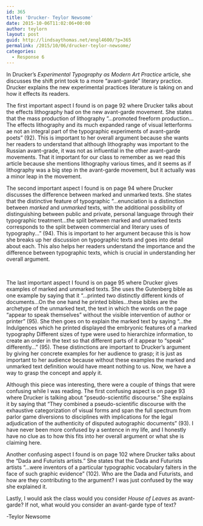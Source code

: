 ```yaml
---
id: 365
title: 'Drucker- Teylor Newsome'
date: 2015-10-06T11:02:06+00:00
author: teylorn
layout: post
guid: http://lindsaythomas.net/engl4600/?p=365
permalink: /2015/10/06/drucker-teylor-newsome/
categories:
  - Response 6
---
```

In Drucker’s _Experimental Typography as Modern Art Practice_ article, she discusses the shift print took to a more “avant-garde” literary practice. Drucker explains the new experimental practices literature is taking on and how it effects its readers.

The first important aspect I found is on page 92 where Drucker talks about the effects lithography had on the new avant-garde movement. She states that the mass production of lithography “&#8230;promoted freeform production&#8230; The effects lithography and its much expanded range of visual letterforms ae not an integral part of the typographic experiments of avant-garde poets” (92). This is important to her overall argument because she wants her readers to understand that although lithography was important to the Russian avant-grade, it was not as influential in the other avant-garde movements. That it important for our class to remember as we read this article because she mentions lithography various times, and it seems as if lithography was a big step in the avant-garde movement, but it actually was a minor leap in the movement.

The second important aspect I found is on page 94 where Drucker discusses the difference between marked and unmarked texts. She states that the distinctive feature of typographic “&#8230;enunciation is a distinction between _marked_ and _unmarked_ texts, with the additional possibility of distinguishing between public and private, personal language through their typographic treatment&#8230;the split between marked and unmarked texts corresponds to the split between commercial and literary uses of typography&#8230;” (94). This is important to her argument because this is how she breaks up her discussion on typographic texts and goes into detail about each. This also helps her readers understand the importance and the difference between typographic texts, which is crucial in understanding her overall argument.

&nbsp;

The last important aspect I found is on page 95 where Drucker gives examples of marked and unmarked texts. She uses the Gutenberg bible as one example by saying that it “&#8230;printed two distinctly different kinds of documents&#8230;On the one hand he printed bibles&#8230;these bibles are the archetype of the unmarked text, the text in which the words on the page “appear to speak themselves” without the visible intervention of author or printer” (95). She then goes on to explain the marked text by saying “&#8230;the Indulgences which he printed displayed the embryonic features of a marked typography Different sizes of type were used to hierarchize information, to create an order in the text so that different parts of it appear to “speak” differently&#8230;” (95). These distinctions are important to Drucker’s argument by giving her concrete examples for her audience to grasp; it is just as important to her audience because without these examples the marked and unmarked text definition would have meant nothing to us. Now, we have a way to grasp the concept and apply it.

Although this piece was interesting, there were a couple of things that were confusing while I was reading. The first confusing aspect is on page 93 where Drucker is talking about “pseudo-scientific discourse.” She explains it by saying that “They combined a pseudo-scientific discourse with the exhaustive categorization of visual forms and span the full spectrum from parlor game diversions to disciplines with implications for the legal adjudication of the authenticity of disputed autographic documents” (93). I have never been more confused by a sentence in my life, and I honestly have no clue as to how this fits into her overall argument or what she is claiming here.

Another confusing aspect I found is on page 102 where Drucker talks about the “Dada and Futurists artists.” She states that the Dada and Futurists artists “&#8230;were inventors of a particular typographic vocabulary falters in the face of such graphic evidence” (102). Who are the Dada and Futurists, and how are they contributing to the argument? I was just confused by the way she explained it.

Lastly, I would ask the class would you consider _House of Leaves_ as avant-garde? If not, what would you consider an avant-garde type of text?

-Teylor Newsome